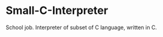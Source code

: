 Small-C-Interpreter
===================

School job. Interpreter of subset of C language, written in C. 
